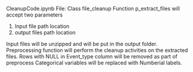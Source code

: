 CleanupCode.ipynb File:
Class file_cleanup
Function p_extract_files will accept two parameters
1) Input file path location
2) output files path location

Input files will be unzipped and will be put in the output folder.
Preprocessing function will perform the cleanup activities on the extracted files.
Rows with NULL in Event_type column will be removed as part of preprocess
Categorical variables will be replaced with Numberial labels.
